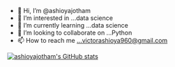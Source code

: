 - 👋 Hi, I’m @ashioyajotham
- 👀 I’m interested in ...data science
- 🌱 I’m currently learning ...data science
- 💞️ I’m looking to collaborate on ...Python
- 📫 How to reach me ...victorashioya960@gmail.com

<!---
ashioyajotham/ashioyajotham is a ✨ special ✨ repository because its `README.md` (this file) appears on your GitHub profile.
You can click the Preview link to take a look at your changes.
--->
[![ashioyajotham's GitHub stats](https://github-readme-stats.vercel.app/api?username=ashioyajotham)](https://github.com/anuraghazra/github-readme-stats)

